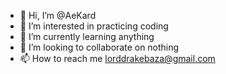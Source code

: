 - 👋 Hi, I’m @AeKard
- 👀 I’m interested in practicing coding
- 🌱 I’m currently learning anything
- 💞️ I’m looking to collaborate on nothing
- 📫 How to reach me lorddrakebaza@gmail.com

<!---
AeKard/AeKard is a ✨ special ✨ repository because its `README.md` (this file) appears on your GitHub profile.
You can click the Preview link to take a look at your changes.
--->
